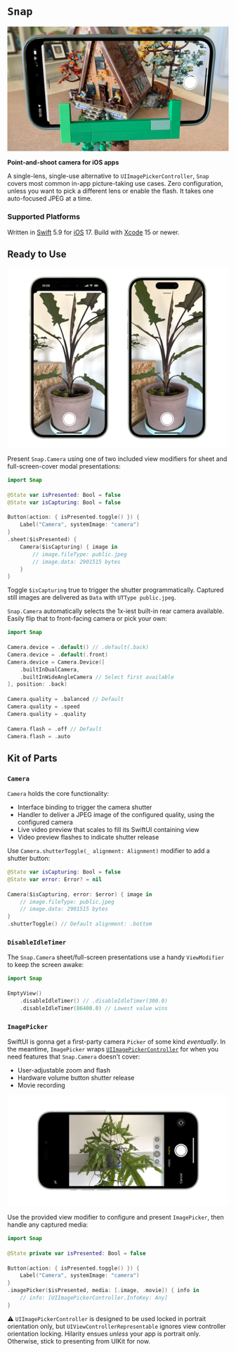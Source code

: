 # `Snap`

![](docs/camera.jpg)

__Point-and-shoot camera for iOS apps__

A single-lens, single-use alternative to `UIImagePickerController`, `Snap` covers most common in-app picture-taking use cases. Zero configuration, unless you want to pick a different lens or enable the flash. It takes one auto-focused JPEG at a time.

### Supported Platforms

Written in [Swift](https://developer.apple.com/swift) 5.9 for [iOS](https://developer.apple.com/ios) 17. Build with [Xcode](https://developer.apple.com/xcode) 15 or newer.

## Ready to Use

![](docs/camera.png)

Present `Snap.Camera` using one of two included view modifiers for sheet and full-screen-cover modal presentations:

```swift
import Snap

@State var isPresented: Bool = false
@State var isCapturing: Bool = false

Button(action: { isPresented.toggle() }) {
    Label("Camera", systemImage: "camera")
}
.sheet($isPresented) {
    Camera($isCapturing) { image in
        // image.fileType: public.jpeg
        // image.data: 2901515 bytes
    }
}
```

Toggle `$isCapturing` true to trigger the shutter programmatically. Captured still images are delivered as `Data` with `UTType public.jpeg`.

`Snap.Camera` automatically selects the 1x-iest built-in rear camera available. Easily flip that to front-facing camera or pick your own:

```swift
import Snap

Camera.device = .default() // .default(.back)
Camera.device = .default(.front)
Camera.device = Camera.Device([
    .builtInDualCamera,
    .builtInWideAngleCamera // Select first available
], position: .back)

Camera.quality = .balanced // Default
Camera.quality = .speed 
Camera.quality = .quality

Camera.flash = .off // Default
Camera.flash = .auto
```

## Kit of Parts

### `Camera`

`Camera` holds the core functionality:

* Interface binding to trigger the camera shutter
* Handler to deliver a JPEG image of the configured quality, using the configured camera
* Live video preview that scales to fill its SwiftUI containing view
* Video preview flashes to indicate shutter release

Use `Camera.shutterToggle(_ alignment: Alignment)` modifier to add a shutter button:

```swift
@State var isCapturing: Bool = false
@State var error: Error? = nil

Camera($isCapturing, error: $error) { image in
    // image.fileType: public.jpeg
    // image.data: 2901515 bytes
}
.shutterToggle() // Default alignment: .bottom
```

### `DisableIdleTimer`

The `Snap.Camera` sheet/full-screen presentations use a handy `ViewModifier` to keep the screen awake:

```swift
import Snap

EmptyView()
    .disableIdleTimer() // .disableIdleTimer(300.0)
    .disableIdleTimer(86400.0) // Lowest value wins
```

### `ImagePicker`

SwiftUI is gonna get a first-party camera `Picker` of some kind _eventually_. In the meantime, `ImagePicker` wraps [`UIImagePickerController`](https://developer.apple.com/documentation/uikit/uiimagepickercontroller) for when you need features that `Snap.Camera` doesn't cover:

* User-adjustable zoom and flash
* Hardware volume button shutter release
* Movie recording

![](docs/image-picker.png)

Use the provided view modifier to configure and present `ImagePicker`, then handle any captured media:

```swift
import Snap

@State private var isPresented: Bool = false

Button(action: { isPresented.toggle() }) {
    Label("Camera", systemImage: "camera")
}
.imagePicker($isPresented, media: [.image, .movie]) { info in
    // info: [UIImagePickerController.InfoKey: Any]
}
```

⚠️ `UIImagePickerController` is designed to be used locked in portrait orientation only, but `UIViewControllerRepresentable` ignores view controller orientation locking. Hilarity ensues _unless_ your app is portrait only. Otherwise, stick to presenting from UIKit for now.
